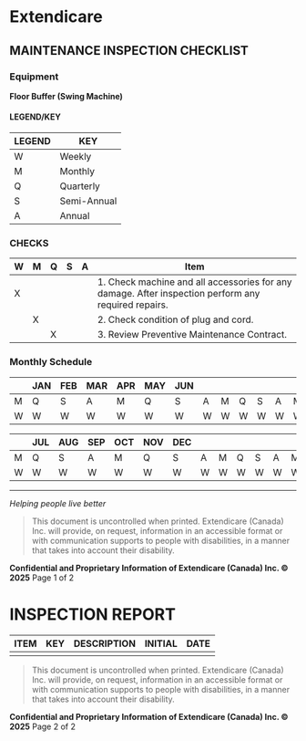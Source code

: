 # Extendicare
## MAINTENANCE INSPECTION CHECKLIST

### Equipment
**Floor Buffer (Swing Machine)**

#### LEGEND/KEY
| LEGEND | KEY      |
|--------|----------|
| W      | Weekly   |
| M      | Monthly  |
| Q      | Quarterly|
| S      | Semi-Annual |
| A      | Annual   |

### CHECKS
| W | M | Q | S | A | Item                                                                 |
|---|---|---|---|---|----------------------------------------------------------------------|
| X |   |   |   |   | 1. Check machine and all accessories for any damage. After inspection perform any required repairs. |
|   | X |   |   |   | 2. Check condition of plug and cord.                                |
|   |   | X |   |   | 3. Review Preventive Maintenance Contract.                         |

### Monthly Schedule
|     | JAN | FEB | MAR | APR | MAY | JUN | | | | | | | | | | | | | |
|-----|-----|-----|-----|-----|-----|-----|---|---|---|---|---|---|---|---|---|---|---|---|---|
| M   | Q   | S   | A   | M   | Q   | S   | A   | M   | Q   | S   | A   | M   | Q   | S   | A   | M   | Q   | S   | A   |
| W   | W   | W   | W   | W   | W   | W   | W   | W   | W   | W   | W   | W   | W   | W   | W   | W   | W   | W   | W   |

|     | JUL | AUG | SEP | OCT | NOV | DEC | | | | | | | | | | | | | |
|-----|-----|-----|-----|-----|-----|-----|---|---|---|---|---|---|---|---|---|---|---|---|---|
| M   | Q   | S   | A   | M   | Q   | S   | A   | M   | Q   | S   | A   | M   | Q   | S   | A   | M   | Q   | S   | A   |
| W   | W   | W   | W   | W   | W   | W   | W   | W   | W   | W   | W   | W   | W   | W   | W   | W   | W   | W   | W   |

----

*Helping people live better*

> This document is uncontrolled when printed. Extendicare (Canada) Inc. will provide, on request, information in an accessible format or with communication supports to people with disabilities, in a manner that takes into account their disability.

**Confidential and Proprietary Information of Extendicare (Canada) Inc. © 2025**
Page 1 of 2

# INSPECTION REPORT

| ITEM | KEY | DESCRIPTION | INITIAL | DATE |
|------|-----|-------------|---------|------|
|      |     |             |         |      |

> This document is uncontrolled when printed. Extendicare (Canada) Inc. will provide, on request, information in an accessible format or with communication supports to people with disabilities, in a manner that takes into account their disability.

**Confidential and Proprietary Information of Extendicare (Canada) Inc. © 2025**
Page 2 of 2